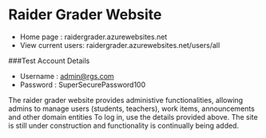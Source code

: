 # Raider Grader Website
- Home page : raidergrader.azurewebsites.net
- View current users: raidergrader.azurewebsites.net/users/all

###Test Account Details
- Username : admin@rgs.com
- Password : SuperSecurePassword100

The raider grader website provides administive functionalities, allowing admins to manage users (students, teachers), work items, announcements and other domain entities
To log in, use the details provided above. The site is still under construction and functionality is continually being added.
